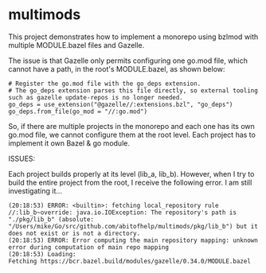 # multimods   

This project demonstrates how to implement a monorepo using bzlmod with multiple MODULE.bazel files and Gazelle.

The issue is that Gazelle only permits configuring one go.mod file, which cannot have a path, in the root's MODULE.bazel, as shown below:  

```
# Register the go.mod file with the go_deps extension.
# The go_deps extension parses this file directly, so external tooling such as gazelle update-repos is no longer needed.
go_deps = use_extension("@gazelle//:extensions.bzl", "go_deps")
go_deps.from_file(go_mod = "//:go.mod")
```

So, if there are multiple projects in the monorepo and each one has its own go.mod file, we cannot configure them at the root level.
Each project has to implement it own Bazel & go module.

ISSUES:

Each project builds properly at its level (lib_a, lib_b).  However, when I try to build the entire project from the root, I
receive the following error.  I am still investigating it...

```
(20:18:53) ERROR: <builtin>: fetching local_repository rule //:lib_b~override: java.io.IOException: The repository's path is "./pkg/lib_b" (absolute: "/Users/mike/Go/src/github.com/abitofhelp/multimods/pkg/lib_b") but it does not exist or is not a directory.
(20:18:53) ERROR: Error computing the main repository mapping: unknown error during computation of main repo mapping
(20:18:53) Loading:
Fetching https://bcr.bazel.build/modules/gazelle/0.34.0/MODULE.bazel
```

